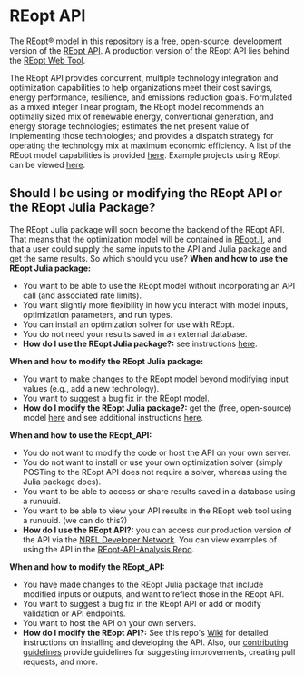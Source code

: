 REopt API
=========
The REopt® model in this repository is a free, open-source, development version of the [REopt API](https://developer.nrel.gov/docs/energy-optimization/reopt/). A production version of the REopt API lies behind the [REopt Web Tool](https://reopt.nrel.gov/tool).

The REopt API provides concurrent, multiple technology integration and optimization capabilities to help organizations meet their cost savings, energy performance, resilience, and emissions reduction goals. Formulated as a mixed integer linear program, the REopt model recommends an optimally sized mix of renewable energy, conventional generation, and energy storage technologies; estimates the net present value of implementing those technologies; and provides a dispatch strategy for operating the technology mix at maximum economic efficiency. A list of the REopt model capabilities is provided [here](https://reopt.nrel.gov/about/capabilities.html). Example projects using REopt can be viewed [here](https://reopt.nrel.gov/projects/).

## Should I be using or modifying the REopt API or the REopt Julia Package? 
The REopt Julia package will soon become the backend of the REopt API. That means that the optimization model will be contained in [REopt.jl](https://github.com/NREL/REopt.jl), and that a user could supply the same inputs to the API and Julia package and get the same results. So which should you use? 
**When and how to use the REopt Julia package:**
- You want to be able to use the REopt model without incorporating an API call (and associated rate limits).
- You want slightly more flexibility in how you interact with model inputs, optimization parameters, and run types.
- You can install an optimization solver for use with REopt.
- You do not need your results saved in an external database. 
- **How do I use the REopt Julia package?:** see instructions [here](https://nrel.github.io/REopt.jl/dev/).
  
**When and how to modify the REopt Julia package:**
- You want to make changes to the REopt model beyond modifying input values (e.g., add a new technology).
- You want to suggest a bug fix in the REopt model.
- **How do I modify the REopt Julia package?:** get the (free, open-source) model [here](https://github.com/NREL/REopt.jl) and see additional instructions [here](https://nrel.github.io/REopt.jl/dev/).
  
**When and how to use the REopt_API:**
- You do not want to modify the code or host the API on your own server. 
- You do not want to install or use your own optimization solver (simply POSTing to the REopt API does not require a solver, whereas using the Julia package does).
- You want to be able to access or share results saved in a database using a runuuid.
- You want to be able to view your API results in the REopt web tool using a runuuid. (we can do this?)
- **How do I use the REopt API?:** you can access our production version of the API via the [NREL Developer Network](https://developer.nrel.gov/docs/energy-optimization/reopt/). You can view examples of using the API in the [REopt-API-Analysis Repo](https://github.com/NREL/REopt-API-Analysis/wiki).

**When and how to modify the REopt_API:**
- You have made changes to the REopt Julia package that include modified inputs or outputs, and want to reflect those in the REopt API.
- You want to suggest a bug fix in the REopt API or add or modify validation or API endpoints.
- You want to host the API on your own servers.
- **How do I modify the REopt API?:** See this repo's [Wiki](https://github.com/NREL/reopt_api/wiki) for detailed instructions on installing and developing the API. Also, our [contributing guidelines](https://github.com/NREL/reopt_api/blob/develop/CONTRIBUTING.md) provide guidelines for suggesting improvements, creating pull requests, and more.
